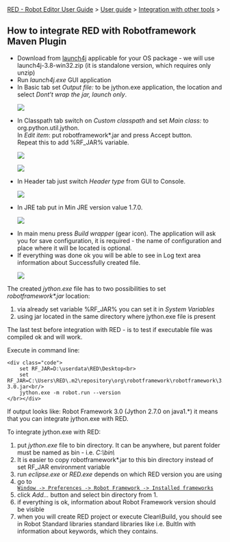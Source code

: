 <html>
<head>
<link href="PLUGINS_ROOT/org.robotframework.ide.eclipse.main.plugin.doc.user/help/style.css" rel="stylesheet" type="text/css"/>
</head>
<body>
<a href="/help/..\..\..\index.html">RED - Robot Editor User Guide</a> &gt; <a href="/help/..\..\user_guide.html">User guide</a> &gt; <a href="/help/..\..\tools_integration.html">Integration with other tools</a> &gt; 
	<h2>How to integrate RED with Robotframework Maven Plugin</h2>
<ul>
<li>Download from <a class="external" href="http://sourceforge.net/projects/launch4j/files/launch4j-3/3.8/" target="_blank">launch4j</a>
			applicable for your OS package - we will use launch4j-3.8-win32.zip
			(it is standalone version, which requires only unzip)
		</li>
<li>Run <i>launch4j.exe</i> GUI application
		</li>
<li>In Basic tab set <i>Output file:</i> to be jython.exe
			application, the location and select <i>Dont't wrap the jar,
				launch only</i>.
			<p>
<img src="images/maven_3_basic.png"/>
</p>
</li>
<li>In Classpath tab switch on <i>Custom classpath </i> and set <i>Main
				class:</i> to org.python.util.jython. <br/>
			In <i>Edit item</i>: put robotframework*.jar and press Accept button.<br/>
			Repeat this to add %RF_JAR% variable.
			<p>
<img src="images/maven_4_classpath.jpg"/>
</p>
<p>
<img src="images/maven_4_classpath1.jpg"/>
</p>
</li>
<li>In Header tab just switch <i>Header type</i> from GUI to
			Console.
			<p>
<img src="images/maven_5_header.png"/>
</p>
</li>
<li>In JRE tab put in Min JRE version value 1.7.0.
			<p>
<img src="images/maven_6_jre.jpg"/>
</p>
</li>
<li>In main menu press <i>Build wrapper</i> (gear icon). The
			application will ask you for save configuration, it is required - the
			name of configuration and place where it will be located is optional.
		</li>
<li>If everything was done ok you will be able to see in Log text
			area information about Successfully created file. <br/>
<p>
<img src="images/maven_8_jre.png"/>
</p>
</li>
</ul>
<p>
		The created <i>jython.exe</i> file has to two possibilities to set <i>robotframework*.jar</i>
		location:
	</p>
<ol>
<li>via already set variable %RF_JAR% you can set it in <i>System
				Variables</i></li>
<li>using jar located in the same directory where jython.exe file
			is present</li>
</ol>
<p>The last test before integration with RED - is to test if
	executable file was compiled ok and will work.</p>
<p>Execute in command line:
	
	<div class="code">
		set RF_JAR=D:\userdata\RED\Desktop<br>
		set RF_JAR=C:\Users\RED\.m2\repository\org\robotframework\robotframework\3.0\robotframework-3.0.jar<br/>
		jython.exe -m robot.run --version
	</br></div>
<p>If output looks like: Robot Framework 3.0 (Jython 2.7.0 on java1.*) it means that you can 
	integrate jython.exe with RED.
	</p>
<p>To integrate jython.exe with RED:</p>
<ol>
<li>put <i>jython.exe</i> file to bin directory. It can be
			anywhere, but parent folder must be named as bin - i.e. <i>C:\bin\
		</i></li>
<li>It is easier to copy robotframework*.jar to this bin
			directory instead of set RF_JAR environment variable</li>
<li>run <i>eclipse.exe</i> or <i>RED.exe</i> depends on which RED
			version you are using
		</li>
<li>go to <code><a class="command" href="javascript:executeCommand('org.eclipse.ui.window.preferences(preferencePageId=org.robotframework.ide.eclipse.main.plugin.preferences.installed)')">
Window -&gt; Preferences -&gt; Robot Framework -&gt; Installed frameworks</a></code>
</li>
<li>click <i>Add...</i> button and select bin directory from 1.
		</li>
<li>if everything is ok, information about Robot Framework
			version should be visible</li>
<li>when you will create RED project or execute Clean\Build, you
			should see in Robot Standard libraries standard libraries like i.e.
			BultIn with information about keywords, which they contains.</li>
</ol>
</p></body>
</html>
